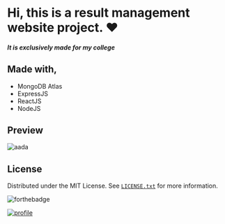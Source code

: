 # Hi, this is a result management website project. ❤️
##### It is exclusively made for my college

## Made with,
- MongoDB Atlas
- ExpressJS
- ReactJS
- NodeJS 

## Preview
![aada](https://i.imgur.com/Cqt8hYE.gif)

## License
Distributed under the MIT License. See  [`LICENSE.txt`](https://github.com/OmkarKamble1/Result-Management/blob/main/LICENSE.txt) for more information.

![forthebadge](http://forthebadge.com/images/badges/built-with-love.svg)

[![profile](https://img.shields.io/badge/Profile-link-brightgreen?style=for-the-badge)](https://github.com/OmkarKamble1/)
